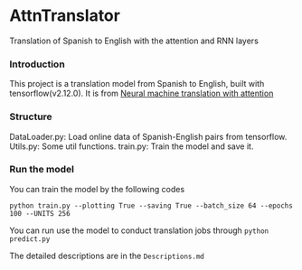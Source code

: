 # AttnTranslator
Translation of Spanish to English with the attention and RNN layers
### Introduction
This project is a translation model from Spanish to English, built with tensorflow(v2.12.0). It is from [Neural machine translation with attention](https://tensorflow.google.cn/text/tutorials/nmt_with_attention)
### Structure
DataLoader.py: Load online data of Spanish-English pairs from tensorflow.
Utils.py: Some util functions.
train.py: Train the model and save it.
### Run the model
You can train the model by the following codes
```
python train.py --plotting True --saving True --batch_size 64 --epochs 100 --UNITS 256
```
You can run use the model to conduct translation jobs through ```python predict.py```
  
The detailed descriptions are in the ```Descriptions.md```
